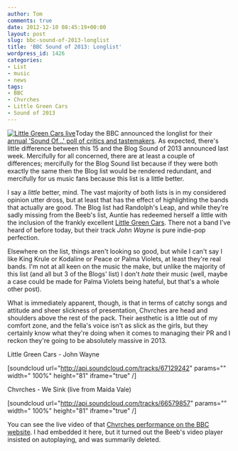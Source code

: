 ```yaml
---
author: Tom
comments: true
date: 2012-12-10 08:45:19+00:00
layout: post
slug: bbc-sound-of-2013-longlist
title: 'BBC Sound of 2013: Longlist'
wordpress_id: 1426
categories:
- List
- music
- news
tags: 
- BBC
- Chvrches
- Little Green Cars
- Sound of 2013
---
```


[![Little Green Cars live](http://www.eatenbymonsters.com/wp-content/uploads/2012/12/little-green-cars-300x300.jpg)](http://www.eatenbymonsters.com/2012/12/10/bbc-sound-of-2013-longlist/little-green-cars/#main)Today the BBC announced the longlist for their [annual 'Sound Of...' poll of critics and tastemakers](http://www.bbc.co.uk/programmes/p010q6bc/profiles/thelonglist). As expected, there's little difference between this 15 and the Blog Sound of 2013 announced last week. Mercifully for all concerned, there are at least a couple of differences; mercifully for the Blog Sound list because if they were both exactly the same then the Blog list would be rendered redundant, and mercifully for us music fans because this list is a little better.

I say a _little_ better, mind. The vast majority of both lists is in my considered opinion utter dross, but at least that has the effect of highlighting the bands that actually are good. The Blog list had Randolph's Leap, and while they're sadly missing from the Beeb's list, Auntie has redeemed herself a little with the inclusion of the frankly excellent [Little Green Cars](http://www.facebook.com/littlegreencars). There not a band I've heard of before today, but their track _John Wayne_ is pure indie-pop perfection.

Elsewhere on the list, things aren't looking so good, but while I can't say I like King Krule or Kodaline or Peace or Palma Violets, at least they're real bands. I'm not at all keen on the music the make, but unlike the majority of this list (and all but 3 of the Blogs' list) I don't _hate_ their music (well, maybe a case could be made for Palma Violets being hateful, but that's a whole other post).

What is immediately apparent, though, is that in terms of catchy songs and attitude and sheer slickness of presentation, Chvrches are head and shoulders above the rest of the pack. Their aesthetic is a little out of my comfort zone, and the fella's voice isn't as slick as the girls, but they certainly know what they're doing when it comes to managing their PR and I reckon they're going to be absolutely massive in 2013.

Little Green Cars - John Wayne

[soundcloud url="http://api.soundcloud.com/tracks/67129242" params="" width=" 100%" height="81" iframe="true" /]

Chvrches - We Sink (live from Maida Vale)

[soundcloud url="http://api.soundcloud.com/tracks/66579857" params="" width=" 100%" height="81" iframe="true" /]

You can see the live video of that [Chvrches performance on the BBC website](http://www.bbc.co.uk/programmes/p0127ym9). I had embedded it here, but it turned out the Beeb's video player insisted on autoplaying, and was summarily deleted.
